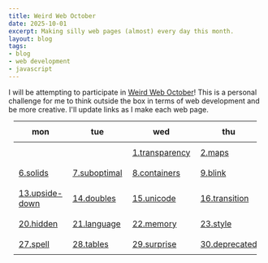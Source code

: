 ```yaml
---
title: Weird Web October 
date: 2025-10-01
excerpt: Making silly web pages (almost) every day this month.
layout: blog
tags: 
- blog
- web development
- javascript
---
```


I will be attempting to participate in [Weird Web October](https://weirdweboctober.website/)! This is a personal challenge for me to think outside the box in terms of web development and be more creative.
I'll update links as I make each web page.


<style>
th, td {
  padding: 10px;
  word-wrap: break-word;
}
</style>
 <table style="
  width: 95%;
  max-width: 100%;
  border-collapse: collapse; 
  table-layout: fixed;
  margin:10px;
        ">
    <thead>
      <tr>
        <th>mon</th><th>tue</th><th>wed</th><th>thu</th><th>fri</th><th>sat</th><th>sun</th>
      </tr>
    </thead>
    <tbody>
      <tr>
        <td></td><td></td>
        <td><a href="/notebook/weirdweb2025/1transparency"><span class="num">1.</span><span class="label">transparency</span></a></td>
        <td><a href=""><span class="num">2.</span><span class="label">maps</span></a></td>
        <td><a href=""><span class="num">3.</span><span class="label">scramble</span></a></td>
        <td><a href=""><span class="num">4.</span><span class="label">filters</span></a></td>
        <td><a href=""><span class="num">5.</span><span class="label">remix</span></a></td>
      </tr>
      <tr>
        <td><a href=""><span class="num">6.</span><span class="label">solids</span></a></td>
        <td><a href=""><span class="num">7.</span><span class="label">suboptimal</span></a></td>
        <td><a href=""><span class="num">8.</span><span class="label">containers</span></a></td>
        <td><a href=""><span class="num">9.</span><span class="label">blink</span></a></td>
        <td><a href=""><span class="num">10.</span><span class="label">warning</span></a></td>
        <td><a href=""><span class="num">11.</span><span class="label">camera</span></a></td>
        <td><a href=""><span class="num">12.</span><span class="label">battle</span></a></td>
      </tr>
      <tr>
        <td><a href=""><span class="num">13.</span><span class="label">upside-down</span></a></td>
        <td><a href=""><span class="num">14.</span><span class="label">doubles</span></a></td>
        <td><a href=""><span class="num">15.</span><span class="label">unicode</span></a></td>
        <td><a href=""><span class="num">16.</span><span class="label">transition</span></a></td>
        <td><a href=""><span class="num">17.</span><span class="label">illumination</span></a></td>
        <td><a href=""><span class="num">18.</span><span class="label">trading</span></a></td>
        <td><a href=""><span class="num">19.</span><span class="label">bounce</span></a></td>
      </tr>
      <tr>
        <td><a href=""><span class="num">20.</span><span class="label">hidden</span></a></td>
        <td><a href=""><span class="num">21.</span><span class="label">language</span></a></td>
        <td><a href=""><span class="num">22.</span><span class="label">memory</span></a></td>
        <td><a href=""><span class="num">23.</span><span class="label">style</span></a></td>
        <td><a href=""><span class="num">24.</span><span class="label">counter</span></a></td>
        <td><a href=""><span class="num">25.</span><span class="label">empty</span></a></td>
        <td><a href=""><span class="num">26.</span><span class="label">texture</span></a></td>
      </tr>
      <tr>
        <td><a href=""><span class="num">27.</span><span class="label">spell</span></a></td>
        <td><a href=""><span class="num">28.</span><span class="label">tables</span></a></td>
        <td><a href=""><span class="num">29.</span><span class="label">surprise</span></a></td>
        <td><a href=""><span class="num">30.</span><span class="label">deprecated</span></a></td>
        <td><a href=""><span class="num">31.</span><span class="label">spooky</span></a></td>
        <td></td><td></td>
      </tr>
    </tbody>
  </table>